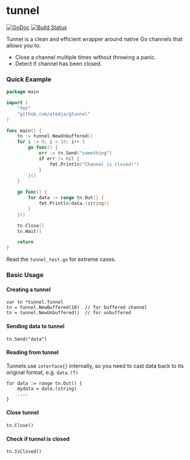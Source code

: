 # tunnel

[![GoDoc](https://godoc.org/github.com/atedja/gtunnel?status.svg)](https://godoc.org/github.com/atedja/gtunnel) [![Build Status](https://travis-ci.org/atedja/gtunnel.svg?branch=master)](https://travis-ci.org/atedja/gtunnel)

Tunnel is a clean and efficient wrapper around native Go channels that allows you to:
* Close a channel multiple times without throwing a panic.
* Detect if channel has been closed.

### Quick Example

```go
package main

import (
	"fmt"
	"github.com/atedja/gtunnel"
)

func main() {
	tn := tunnel.NewUnbuffered()
	for i := 0; i < 10; i++ {
		go func() {
			err := tn.Send("something")
			if err != nil {
				fmt.Println("Channel is closed!")
			}
		}()
	}

	go func() {
		for data := range tn.Out() {
			fmt.Println(data.(string))
		}
	}()

	tn.Close()
	tn.Wait()

	return
}
```

Read the `tunnel_test.go` for extreme cases.


### Basic Usage

#### Creating a tunnel

    var tn *tunnel.Tunnel
    tn = tunnel.NewBuffered(10)  // for buffered channel
    tn = tunnel.NewUnbuffered()  // for unbuffered

#### Sending data to tunnel

    tn.Send("data")

#### Reading from tunnel

Tunnels use `interface{}` internally, so you need to cast data back to its original format, e.g. `data.(T)`

    for data := range tn.Out() {
        mydata = data.(string)
        ....
    }

#### Close tunnel

    tn.Close()

#### Check if tunnel is closed

    tn.IsClosed()
